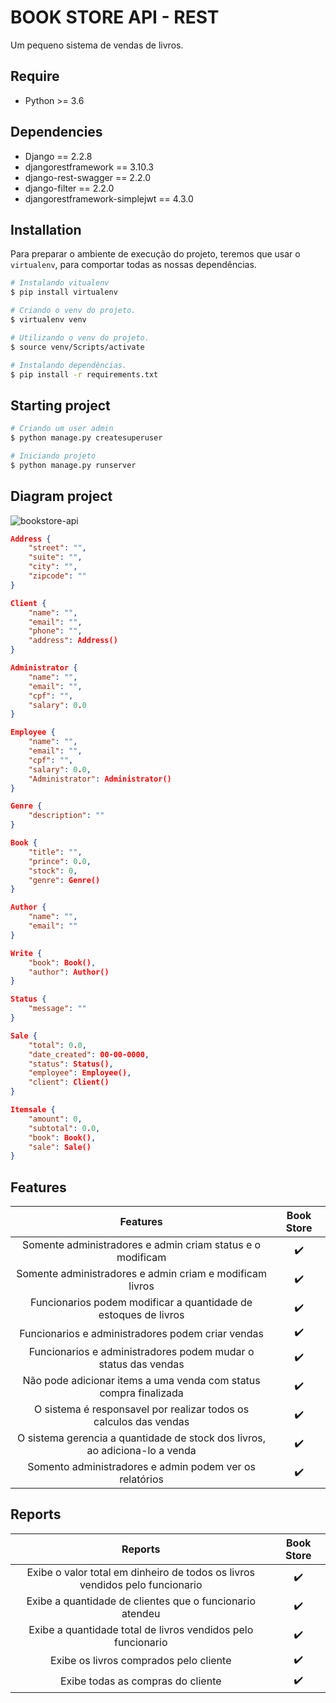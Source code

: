 # BOOK STORE API - REST

Um pequeno sistema de vendas de livros.

## Require
 * Python >= 3.6

## Dependencies

* Django == 2.2.8
* djangorestframework == 3.10.3
* django-rest-swagger == 2.2.0
* django-filter == 2.2.0
* djangorestframework-simplejwt == 4.3.0

## Installation

Para preparar o ambiente de execução do projeto, teremos que usar o ```virtualenv```, para comportar todas as nossas dependências.

``` bash
# Instalando vitualenv
$ pip install virtualenv

# Criando o venv do projeto.
$ virtualenv venv

# Utilizando o venv do projeto.
$ source venv/Scripts/activate

# Instalando dependências.
$ pip install -r requirements.txt
```

## Starting project

``` bash
# Criando um user admin
$ python manage.py createsuperuser

# Iniciando projeto
$ python manage.py runserver
```

## Diagram project

![bookstore-api](https://user-images.githubusercontent.com/40550247/70279430-3f6e9880-1795-11ea-8ac2-7cee757dab7a.png)

``` json
Address {
    "street": "",
    "suite": "",
    "city": "",
    "zipcode": ""
}

Client {
	"name": "",
	"email": "",
	"phone": "",
	"address": Address()
}

Administrator {
    "name": "",
    "email": "",
    "cpf": "",
    "salary": 0.0
}

Employee {
    "name": "",
    "email": "",
    "cpf": "",
    "salary": 0.0,
    "Administrator": Administrator()
}

Genre {
    "description": ""
}

Book {
    "title": "",
    "prince": 0.0,
    "stock": 0,
    "genre": Genre()
}

Author {
    "name": "",
    "email": ""
}

Write {
    "book": Book(),
    "author": Author()
}

Status {
    "message": ""
}

Sale {
    "total": 0.0,
    "date_created": 00-00-0000,
    "status": Status(),
    "employee": Employee(),
    "client": Client()
}

Itemsale {
    "amount": 0,
    "subtotal": 0.0,
    "book": Book(),
    "sale": Sale()
}
```

## Features

|                                  Features                                    |     Book Store     |
| :--------------------------------------------------------------------------: | :----------------: |
| Somente administradores e admin criam status e o modificam                   |         ✔️          |
| Somente administradores e admin criam e modificam livros                     |         ✔️          |
| Funcionarios podem modificar a quantidade de estoques de livros              |         ✔️          |
| Funcionarios e administradores podem criar vendas                            |         ✔️          |
| Funcionarios e administradores podem mudar o status das vendas               |         ✔️          |
| Não pode adicionar items a uma venda com status compra finalizada            |         ✔️          |
| O sistema é responsavel por realizar todos os calculos das vendas            |         ✔️          |
| O sistema gerencia a quantidade de stock dos livros, ao adiciona-lo a venda  |         ✔️          |
| Somento administradores e admin podem ver os relatórios                      |         ✔️          |

## Reports

|                          Reports                                             |     Book Store     |
| :--------------------------------------------------------------------------: | :----------------: |
| Exibe o valor total em dinheiro de todos os livros vendidos pelo funcionario |         ✔️          |
| Exibe a quantidade de clientes que o funcionario atendeu                     |         ✔️          |
| Exibe a quantidade total de livros vendidos pelo funcionario                 |         ✔️          |
| Exibe os livros comprados pelo cliente                                       |         ✔️          |
| Exibe todas as compras do cliente                                            |         ✔️          |
